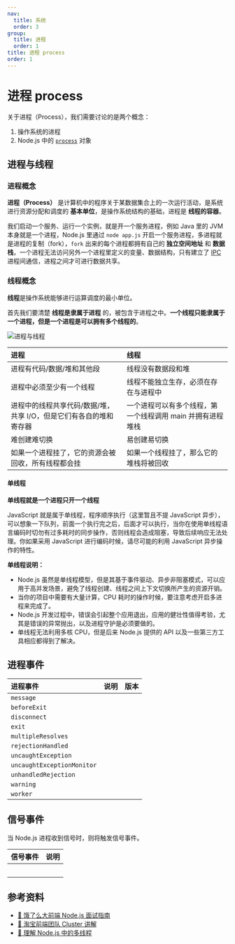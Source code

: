 ```yaml
---
nav:
  title: 系统
  order: 3
group:
  title: 进程
  order: 1
title: 进程 process
order: 1
---
```


# 进程 process

关于进程（Process），我们需要讨论的是两个概念：

1. 操作系统的进程
2. Node.js 中的 [`process`](http://nodejs.cn/api/process.html) 对象

## 进程与线程

### 进程概念

**进程（Process）** 是计算机中的程序关于某数据集合上的一次运行活动，是系统进行资源分配和调度的 **基本单位**，是操作系统结构的基础，进程是 **线程的容器**。

我们启动一个服务、运行一个实例，就是开一个服务进程，例如 Java 里的 JVM 本身就是一个进程，Node.js 里通过 `node app.js` 开启一个服务进程，多进程就是进程的复制（fork），`fork` 出来的每个进程都拥有自己的 **独立空间地址** 和 **数据栈**，一个进程无法访问另外一个进程里定义的变量、数据结构，只有建立了 [IPC](https://zh.wikipedia.org/wiki/%E8%A1%8C%E7%A8%8B%E9%96%93%E9%80%9A%E8%A8%8A) 进程间通信，进程之间才可进行数据共享。

### 线程概念

**线程**是操作系统能够进行运算调度的最小单位。

首先我们要清楚 **线程是隶属于进程** 的，被包含于进程之中。**一个线程只能隶属于一个进程，但是一个进程是可以拥有多个线程的**。

![进程与线程](/image/node/process/process-and-thread.png)

| 进程                                                               | 线程                                                       |
| :----------------------------------------------------------------- | :--------------------------------------------------------- |
| 进程有代码/数据/堆和其他段                                         | 线程没有数据段和堆                                         |
| 进程中必须至少有一个线程                                           | 线程不能独立生存，必须在存在与进程中                       |
| 进程中的线程共享代码/数据/堆，共享 I/O，但是它们有各自的堆和寄存器 | 一个进程可以有多个线程，第一个线程调用 main 并拥有进程堆栈 |
| 难创建难切换                                                       | 易创建易切换                                               |
| 如果一个进程挂了，它的资源会被回收，所有线程都会挂                 | 如果一个线程挂了，那么它的堆栈将被回收                     |

#### 单线程

**单线程就是一个进程只开一个线程**

JavaScript 就是属于单线程，程序顺序执行（这里暂且不提 JavaScript 异步），可以想象一下队列，前面一个执行完之后，后面才可以执行，当你在使用单线程语言编码时切勿有过多耗时的同步操作，否则线程会造成阻塞，导致后续响应无法处理。你如果采用 JavaScript 进行编码时候，请尽可能的利用 JavaScript 异步操作的特性。

**单线程说明：**

- Node.js 虽然是单线程模型，但是其基于事件驱动、异步非阻塞模式，可以应用于高并发场景，避免了线程创建、线程之间上下文切换所产生的资源开销。
- 当你的项目中需要有大量计算，CPU 耗时的操作时候，要注意考虑开启多进程来完成了。
- Node.js 开发过程中，错误会引起整个应用退出，应用的健壮性值得考验，尤其是错误的异常抛出，以及进程守护是必须要做的。
- 单线程无法利用多核 CPU，但是后来 Node.js 提供的 API 以及一些第三方工具相应都得到了解决。

## 进程事件

| 进程事件                   | 说明 | 版本 |
| :------------------------- | :--- | :--- |
| `message`                  |      |      |
| `beforeExit`               |      |      |
| `disconnect`               |      |      |
| `exit`                     |      |      |
| `multipleResolves`         |      |      |
| `rejectionHandled`         |      |      |
| `uncaughtException`        |      |      |
| `uncaughtExceptionMonitor` |      |      |
| `unhandledRejection`       |      |      |
| `warning`                  |      |      |
| `worker`                   |      |      |

## 信号事件

当 Node.js 进程收到信号时，则将触发信号事件。

| 信号事件 | 说明 |
| :------- | :--- |
|          |      |
|          |      |
|          |      |
|          |      |
|          |      |

## 参考资料

- [📖 饿了么大前端 Node.js 面试指南](https://github.com/ElemeFE/node-interview/blob/master/sections/zh-cn/process.md#process)
- [📝 淘宝前端团队 Cluster 讲解](http://taobaofed.org/blog/2015/11/03/nodejs-cluster/)
- [📝 理解 Node.js 中的多线程](https://zhuanlan.zhihu.com/p/74879045)
